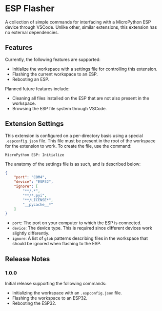 # ESP Flasher

A collection of simple commands for interfacing with a MicroPython ESP device through VSCode. Unlike other, similar extensions, this extension has no external dependencies.

## Features

Currently, the following features are supported:
- Initialize the workspace with a settings file for controlling this extension.
- Flashing the current workspace to an ESP.
- Rebooting an ESP.

Planned future features include:
- Cleaning all files installed on the ESP that are not also present in the workspace.
- Browsing the ESP file system through VSCode.

## Extension Settings

This extension is configured on a per-directory basis using a special `.espconfig.json` file. This file must be present in the root of the workspace for the extension to work. To create the file, use the command:

```
MicroPython ESP: Initialize
```

The anatomy of the settings file is as such, and is described below:

```json
{
	"port": "COM4",
	"device": "ESP32",
	"ignore": [
		"**/.*",
		"**/*.pyi",
		"**/LICENSE*",
		"__pycache__*"
	]
}
```

- `port`: The port on your computer to which the ESP is connected.
- `device`: The device type. This is required since different devices work slightly differently.
- `ignore`: A list of `glob` patterns describing files in the workspace that should be ignored when flashing to the ESP.

## Release Notes

### 1.0.0

Initial release supporting the following commands:
- Initializing the workspace with an `.espconfig.json` file.
- Flashing the workspace to an ESP32.
- Rebooting the ESP32.

